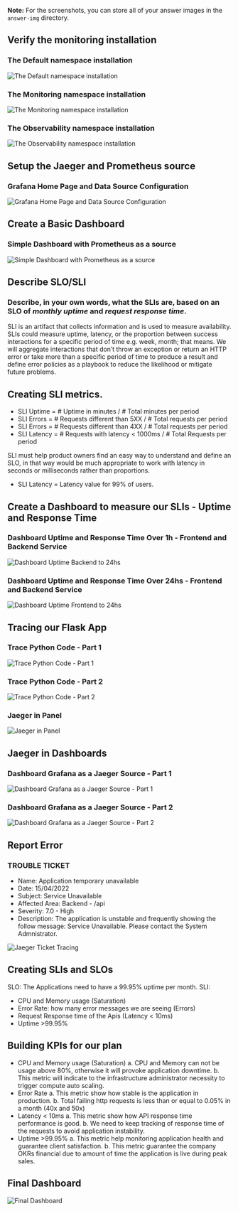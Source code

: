 **Note:** For the screenshots, you can store all of your answer images in the `answer-img` directory.

## Verify the monitoring installation
### The Default namespace installation
![The Default namespace installation](answer-img/01-Kubectl-Namespace-Default.png)

### The Monitoring namespace installation
![The Monitoring namespace installation](answer-img/01-Kubectl-Namespace-Monitoring.png)

### The Observability namespace installation
![The Observability namespace installation](answer-img/01-Kubectl-Namespace-Observability.png)

## Setup the Jaeger and Prometheus source
### Grafana Home Page and Data Source Configuration
![Grafana Home Page and Data Source Configuration](answer-img/02-Grafana-Home&DataSources.png)


## Create a Basic Dashboard
### Simple Dashboard with Prometheus as a source
![Simple Dashboard with Prometheus as a source](answer-img/03-Grafana-Prometheus-as-a-Source.png)

## Describe SLO/SLI
### Describe, in your own words, what the SLIs are, based on an SLO of *monthly uptime* and *request response time*.

SLI is an artifact that collects information and is used to measure availability.
SLIs could measure uptime, latency, or the proportion between success interactions for a specific period of time e.g. week, month; that means. We will aggregate interactions that don’t throw an exception or return an HTTP error or take more than a specific period of time to produce a result and define error policies as a playbook to reduce the likelihood or mitigate future problems.

## Creating SLI metrics.

- SLI Uptime = # Uptime in minutes / # Total minutes per period
- SLI Errors = # Requests different than 5XX / # Total requests per period 
- SLI Errors = # Requests different than 4XX / # Total requests per period
- SLI Latency = # Requests with latency < 1000ms / # Total Requests per period

SLI must help product owners find an easy way to understand and define an SLO, in that way would be much appropriate to work with latency in seconds or milliseconds rather than proportions.

- SLI Latency = Latency value for 99% of users.

## Create a Dashboard to measure our SLIs - Uptime and Response Time
### Dashboard Uptime and Response Time Over 1h - Frontend and Backend Service
![Dashboard Uptime Backend to 24hs](answer-img/04-Dashboard-Uptime_ResponseTime_Over-1h.png)

### Dashboard Uptime and Response Time Over 24hs - Frontend and Backend Service
![Dashboard Uptime Frontend to 24hs](answer-img/04-Dashboard-Uptime_ResponseTime_Over-24hs.png)


## Tracing our Flask App
### Trace Python Code - Part 1
![Trace Python Code - Part 1](answer-img/05-Tracing-Code-01.png)

### Trace Python Code - Part 2
![Trace Python Code - Part 2](answer-img/05-Tracing-Code-02.png)

### Jaeger in Panel
![Jaeger in Panel](answer-img/05-Tracing-Jaeger.png)

## Jaeger in Dashboards
### Dashboard Grafana as a Jaeger Source - Part 1
![Dashboard Grafana as a Jaeger Source - Part 1](answer-img/06-Jaeger-Dashboards-Grafana-01.png)

### Dashboard Grafana as a Jaeger Source - Part 2
![Dashboard Grafana as a Jaeger Source - Part 2](answer-img/06-Jaeger-Dashboards-Grafana-02.png)


## Report Error
### TROUBLE TICKET

- Name: Application temporary unavailable
- Date: 15/04/2022
- Subject: Service Unavailable
- Affected Area: Backend - /api
- Severity: 7.0 - High
- Description: The application is unstable and frequently showing the follow message: Service Unavailable. Please contact the System Admnistrator.

![Jaeger Ticket Tracing](answer-img/07-Ticket-Tracing.png)

## Creating SLIs and SLOs
SLO: The Applications need to have a 99.95% uptime per month. 
SLI:
- CPU and Memory usage (Saturation)
- Error Rate: how many error messages we are seeing (Errors)
- Request Response time of the Apis (Latency < 10ms)
- Uptime >99.95%

## Building KPIs for our plan
- CPU and Memory usage (Saturation)
    a. CPU and Memory can not be usage above 80%, otherwise it will provoke application downtime.
    b. This metric will indicate to the infrastructure administrator necessity to trigger compute auto scaling.
- Error Rate
    a. This metric show how stable is the application in production.
    b. Total failing http requests is less than or equal to 0.05% in a month (40x and 50x)
- Latency < 10ms
    a. This metric show how API response time performance is good.
    b. We need to keep tracking of response time of the requests to avoid application instability.
- Uptime >99.95%
    a. This metric help monitoring application health and guarantee client satisfaction.
    b. This metric guarantee the company OKRs financial due to amount of time the application is live during  peak sales.

## Final Dashboard

![Final Dashboard](answer-img/08-Final-Dashboard.png)
